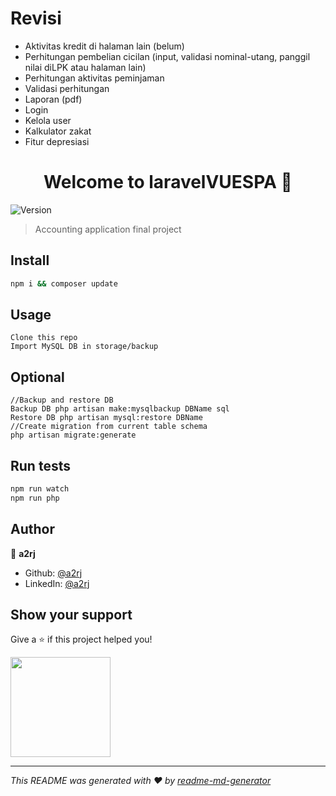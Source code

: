 # Revisi
- Aktivitas kredit di halaman lain (belum)
- Perhitungan pembelian cicilan (input, validasi nominal-utang, panggil nilai diLPK atau halaman lain)
- Perhitungan aktivitas peminjaman
- Validasi perhitungan
- Laporan (pdf)
- Login
- Kelola user
- Kalkulator zakat
- Fitur depresiasi
<h1 align="center">Welcome to laravelVUESPA 👋</h1>
<p>
  <img alt="Version" src="https://img.shields.io/badge/version-2.0.0-blue.svg?cacheSeconds=2592000" />
</p>

> Accounting application final project

## Install

```sh
npm i && composer update
```

## Usage

```
Clone this repo
Import MySQL DB in storage/backup 
```
## Optional
```
//Backup and restore DB
Backup DB php artisan make:mysqlbackup DBName sql
Restore DB php artisan mysql:restore DBName
//Create migration from current table schema
php artisan migrate:generate
```

## Run tests

```sh
npm run watch
npm run php
```

## Author

👤 **a2rj**

* Github: [@a2rj](https://github.com/a2rj)
* LinkedIn: [@a2rj](https://linkedin.com/in/a2rj)

## Show your support

Give a ⭐️ if this project helped you!

<a href="https://www.patreon.com/a2rj">
  <img src="https://c5.patreon.com/external/logo/become_a_patron_button@2x.png" width="160">
</a>

***
_This README was generated with ❤️ by [readme-md-generator](https://github.com/kefranabg/readme-md-generator)_